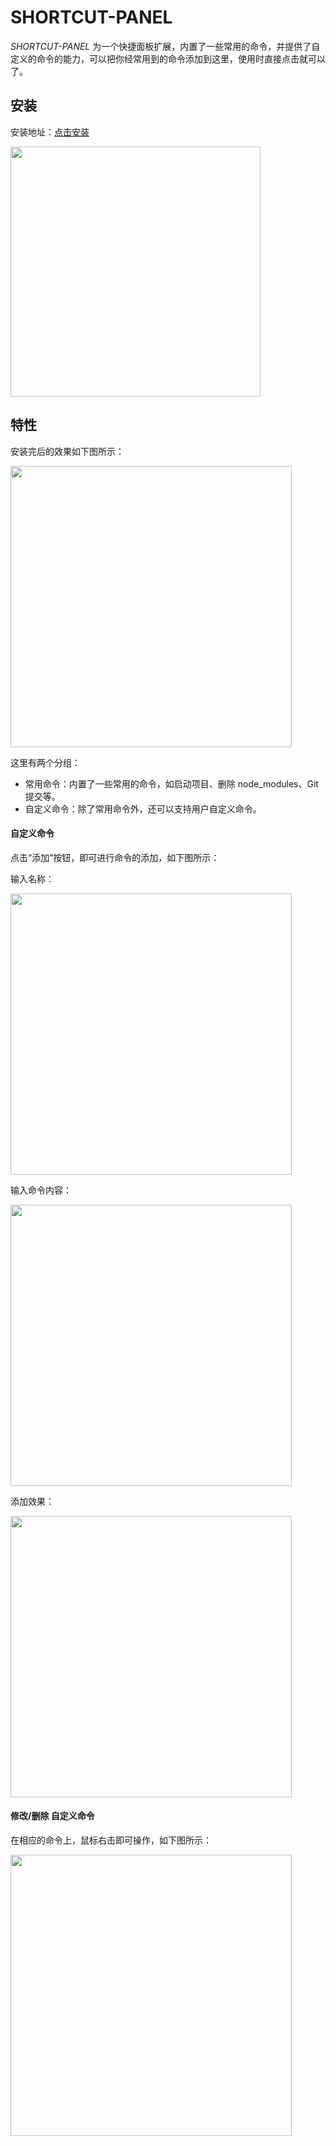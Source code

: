 # SHORTCUT-PANEL

*SHORTCUT-PANEL* 为一个快捷面板扩展，内置了一些常用的命令，并提供了自定义的命令的能力，可以把你经常用到的命令添加到这里，使用时直接点击就可以了。

## 安装

安装地址：[点击安装](https://marketplace.visualstudio.com/items?itemName=lp-shortcut-panel.lp-shortcut-panel
)

<img src="https://img.alicdn.com/imgextra/i4/O1CN01r57JiG20uN67JCn8A_!!6000000006909-2-tps-1092-384.png" width="400">

## 特性

安装完后的效果如下图所示：

<img src="https://img.alicdn.com/imgextra/i3/O1CN01hrCqAV1uqLvYKnJqQ_!!6000000006088-2-tps-1230-982.png" width="450">


这里有两个分组：
- 常用命令：内置了一些常用的命令，如启动项目、删除 node_modules、Git 提交等。
- 自定义命令：除了常用命令外，还可以支持用户自定义命令。

#### 自定义命令

点击“添加”按钮，即可进行命令的添加，如下图所示：

输入名称：

<img src="https://img.alicdn.com/imgextra/i3/O1CN01T4XgT71VALCUdgthD_!!6000000002612-2-tps-1460-320.png" width="450">

输入命令内容：

<img src="https://img.alicdn.com/imgextra/i1/O1CN01eBhUZW29eBdqI0Pvy_!!6000000008092-2-tps-1460-304.png" width="450">

添加效果：

<img src="https://img.alicdn.com/imgextra/i2/O1CN01Ol48qB29hqoNlLfkq_!!6000000008100-2-tps-1100-594.png" width="450">

#### 修改/删除 自定义命令

在相应的命令上，鼠标右击即可操作，如下图所示：

<img src="https://img.alicdn.com/imgextra/i4/O1CN01BKShBm1NAmerG1mvv_!!6000000001530-2-tps-1028-528.png" width="450">